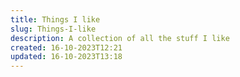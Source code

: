```yaml
---
title: Things I like
slug: Things-I-like
description: A collection of all the stuff I like
created: 16-10-2023T12:21
updated: 16-10-2023T13:18
---
```

